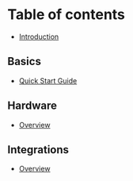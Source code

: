 # Table of contents

* [Introduction](README.md)

## Basics

* [Quick Start Guide](basics/quick-start-guide.md)

## Hardware

* [Overview](hardware/overview.md)

## Integrations

* [Overview](integrations/overview.md)

